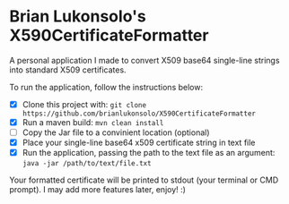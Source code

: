 # Brian Lukonsolo's X590CertificateFormatter  
  A personal application I made to convert X509 base64 single-line strings into standard X509 certificates.

 To run the application, follow the instructions below:

 - [x] Clone this project with: `git clone https://github.com/brianlukonsolo/X590CertificateFormatter`
 - [x] Run a maven build: `mvn clean install`
 - [ ] Copy the Jar file to a convinient location (optional)
 - [x] Place your single-line base64 x509 certificate string in text file
 - [x] Run the application, passing the path to the text file as an argument: `java -jar /path/to/text/file.txt`

Your formatted certificate will be printed to stdout (your terminal or CMD prompt).
I may add more features later, enjoy! :)